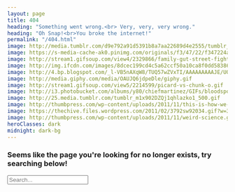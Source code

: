 ```yaml
---
layout: page
title: 404
heading: "Something went wrong.<br> Very, very, very wrong."
heading: "Oh Snap!<br>You broke the internet!"
permalink: "/404.html"
image: http://media.tumblr.com/d9e792a91d5391b8a7aa22689d4e2555/tumblr_inline_mwq1hmelce1qmoozl.gif
image: https://s-media-cache-ak0.pinimg.com/originals/f3/47/22/f347224ae020b71e06444fe30e6ff54b.gif
image: http://stream1.gifsoup.com/view4/2329866/family-gut-street-fighter-o.gif
image: http://img.ifcdn.com/images/8dcec199cd4c5a62ccf50a10ca8f0dd5838694f404ccea0a9e82193a5b4fa949_1.gif
image: http://4.bp.blogspot.com/_l-VB5nAXqW8/TUQ57wZVxTI/AAAAAAAAAJE/UQ5zWl6eI7A/s400/family-guy-dancing.gif
image: http://media.giphy.com/media/OAUJQ6jdpeDle/giphy.gif
image: http://stream1.gifsoup.com/view5/2214599/picard-vs-chunk-o.gif
image: http://i3.photobucket.com/albums/y80/chiefmartinez/GIFs/bloodsport.gif
image: http://25.media.tumblr.com/tumblr_m1x902DZQj1qhlazko1_500.gif
image: http://thumbpress.com/wp-content/uploads/2011/11/this-is-how-we-do-it.gif
image: https://thechive.files.wordpress.com/2011/02/3792sw92034.gif?w=379&h=281
image: http://thumbpress.com/wp-content/uploads/2011/11/weird-science.gif
heroClasses: dark
midnight: dark-bg
---
```


### Seems like the page you're looking for no longer exists, try searching below!

<!-- Html Elements for Search -->
<div id="search-container">
	<input type="search" id="search-input" placeholder="Search...">
	<ul id="results-container"></ul>
</div>
